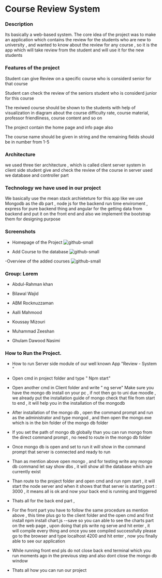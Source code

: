 # Course Review System

### Description

Its basically a web-based system. The core idea of the project was to make an application which contains the review for the students who are new to university , and wanted to know about the review for any course , so it is the app which will take review from the student and will use it for the new students

### Features of the project

Student can give Review on a specific course who is considerd senior for that course

Student can check the review of the seniors student who is considerd junior for this course

The reviwed course should be shown to the students with help of visualization in diagram about the course difficulty rate, course material, professor friendliness, course content and so on 

The project contain the home page and info page also

The course name should be given in string and the remaining fields should be in number from 1-5

### Architecture

we used three tier architecture , which is called client server system
in client side student give and check the review of the course 
in server used we database and controller part


### Technology we have used in our project

We basically use the mean stack archieteture for this app like we use Mongodb as the db part , node js for the backend run time enviroment , express for pure backend thing and angular for the getting data from backend and put it on the front end and also we implement the bootstrap them for designing purpose

### Screenshots
- Homepage of the Project
![github-small](https://user-images.githubusercontent.com/41241181/70668016-b06cef00-1c72-11ea-830a-4bd1df23e8cc.png)

- Add Course to the database
![github-small](https://user-images.githubusercontent.com/41241181/70668097-e1e5ba80-1c72-11ea-9eca-db609d8a0e5d.png)

-Overview of the added courses
![github-small](https://user-images.githubusercontent.com/41241181/70668134-fde95c00-1c72-11ea-84dc-a4b4f8840c2e.png)

### Group: Lorem 

* Abdul-Rahman khan

* Bilawal Wajid 

* ABM Rocknuzzaman

* Aalli Mahmood

* Koussay Mizouri

* Muhammad Zeeshan 

* Ghulam Dawood Nasimi


### How to Run the Project.

* How to run Server side module of our well known App "Review - System "

* Open cmd in project folder and type " Npm start"	

* Open another cmd in Client folder and write " ng serve"	Make sure you have the mongo db install on your pc , if not then go to uni due moodle , we already put the installation guide of mongo check that file from start to end , it will help you in the installation of the mongodb

* After installation of the mongo db , open the command prompt and run as the administrator and type mongod , and then open the mongo.exe which is in the bin folder of the mongo db folder

* If you set the path of mongo db globally than you can run mongo from the direct command prompt , no need to route in the mongo db folder 

* Once mongo db is open and set to run it will show in the command prompt that server is connected and ready to run

* Than as mention above open mongo , and for testing write any mongo db command let say show dbs , it will show all the database which are currently exist 

* Than route to the project folder and open cmd and run npm start , it will start the node server and when it shows that that server is starting port : 3000 , it means all is ok and now your back end is running and triggered

* Thats all for the back end part , 


* For the front part you have to follow the same procedure as mention above , this time plus go to the client folder and the open cmd and first install npm install chart.js --save so you can able to see the charts part on the web page , upon doing that pls write ng serve and hit enter , it will compile every thing and once you see compiled successfully please go to the browser and type localhost 4200 and hit enter , now you finally able to see our application

* While running front end pls do not close back end terminal which you run moments ago in the previous step and also dont close the mongo db window


* Thats all how you can run our project

